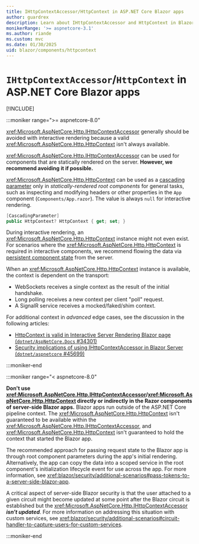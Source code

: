 ```yaml
---
title: IHttpContextAccessor/HttpContext in ASP.NET Core Blazor apps
author: guardrex
description: Learn about IHttpContextAccessor and HttpContext in Blazor.
monikerRange: '>= aspnetcore-3.1'
ms.author: riande
ms.custom: mvc
ms.date: 01/30/2025
uid: blazor/components/httpcontext
---
```

# `IHttpContextAccessor`/`HttpContext` in ASP.NET Core Blazor apps

[!INCLUDE[](~/includes/not-latest-version-without-not-supported-content.md)]

:::moniker range=">= aspnetcore-8.0"

<xref:Microsoft.AspNetCore.Http.IHttpContextAccessor> generally should be avoided with interactive rendering because a valid <xref:Microsoft.AspNetCore.Http.HttpContext> isn't always available.

<xref:Microsoft.AspNetCore.Http.IHttpContextAccessor> can be used for components that are statically rendered on the server. **However, we recommend avoiding it if possible.**

<xref:Microsoft.AspNetCore.Http.HttpContext> can be used as a [cascading parameter](xref:Microsoft.AspNetCore.Components.CascadingParameterAttribute) only in *statically-rendered root components* for general tasks, such as inspecting and modifying headers or other properties in the `App` component (`Components/App.razor`). The value is always `null` for interactive rendering.

```csharp
[CascadingParameter]
public HttpContext? HttpContext { get; set; }
```

During interactive rendering, an <xref:Microsoft.AspNetCore.Http.HttpContext> instance might not even exist. For scenarios where the <xref:Microsoft.AspNetCore.Http.HttpContext> is required in interactive components, we recommend flowing the data via [persistent component state](xref:blazor/components/prerender#persist-prerendered-state) from the server.

When an <xref:Microsoft.AspNetCore.Http.HttpContext> instance is available, the context is dependent on the transport:

* WebSockets receives a single context as the result of the initial handshake.
* Long polling receives a new context per client "poll" request.
* A SignalR service receives a mocked/faked/shim context.

For additional context in *advanced* edge cases, see the discussion in the following articles:

* [HttpContext is valid in Interactive Server Rendering Blazor page (`dotnet/AspNetCore.Docs` #34301)](https://github.com/dotnet/AspNetCore.Docs/issues/34301)
* [Security implications of using IHttpContextAccessor in Blazor Server (`dotnet/aspnetcore` #45699)](https://github.com/dotnet/aspnetcore/issues/45699)

:::moniker-end

:::moniker range="< aspnetcore-8.0"

**Don't use <xref:Microsoft.AspNetCore.Http.IHttpContextAccessor>/<xref:Microsoft.AspNetCore.Http.HttpContext> directly or indirectly in the Razor components of server-side Blazor apps.** Blazor apps run outside of the ASP.NET Core pipeline context. The <xref:Microsoft.AspNetCore.Http.HttpContext> isn't guaranteed to be available within the <xref:Microsoft.AspNetCore.Http.IHttpContextAccessor>, and <xref:Microsoft.AspNetCore.Http.HttpContext> isn't guaranteed to hold the context that started the Blazor app.

The recommended approach for passing request state to the Blazor app is through root component parameters during the app's initial rendering. Alternatively, the app can copy the data into a scoped service in the root component's initialization lifecycle event for use across the app. For more information, see <xref:blazor/security/additional-scenarios#pass-tokens-to-a-server-side-blazor-app>.

A critical aspect of server-side Blazor security is that the user attached to a given circuit might become updated at some point after the Blazor circuit is established but the <xref:Microsoft.AspNetCore.Http.IHttpContextAccessor> ***isn't updated***. For more information on addressing this situation with custom services, see <xref:blazor/security/additional-scenarios#circuit-handler-to-capture-users-for-custom-services>.

:::moniker-end
